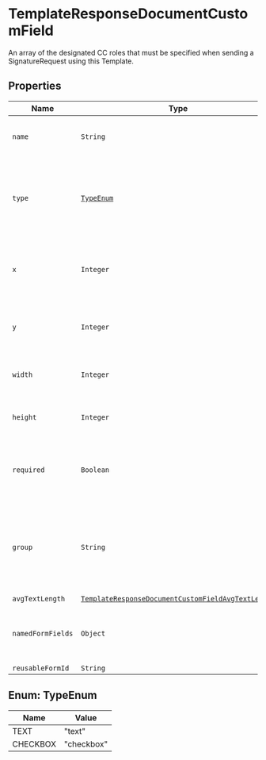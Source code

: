 

# TemplateResponseDocumentCustomField

An array of the designated CC roles that must be specified when sending a SignatureRequest using this Template.

## Properties

Name | Type | Description | Notes
------------ | ------------- | ------------- | -------------
| `name` | ```String``` |  The name of the Custom Field.  |  |
| `type` | [```TypeEnum```](#TypeEnum) |  The type of this Custom Field. Only `text` and `checkbox` are currently supported.  |  |
| `x` | ```Integer``` |  The horizontal offset in pixels for this form field.  |  |
| `y` | ```Integer``` |  The vertical offset in pixels for this form field.  |  |
| `width` | ```Integer``` |  The width in pixels of this form field.  |  |
| `height` | ```Integer``` |  The height in pixels of this form field.  |  |
| `required` | ```Boolean``` |  Boolean showing whether or not this field is required.  |  |
| `group` | ```String``` |  The name of the group this field is in. If this field is not a group, this defaults to `null`.  |  |
| `avgTextLength` | [```TemplateResponseDocumentCustomFieldAvgTextLength```](TemplateResponseDocumentCustomFieldAvgTextLength.md) |    |  |
| `namedFormFields` | ```Object``` |  Use `form_fields` under the `documents` array instead.  |  |
| `reusableFormId` | ```String``` |    |  |



## Enum: TypeEnum

Name | Value
---- | -----
| TEXT | &quot;text&quot; |
| CHECKBOX | &quot;checkbox&quot; |



